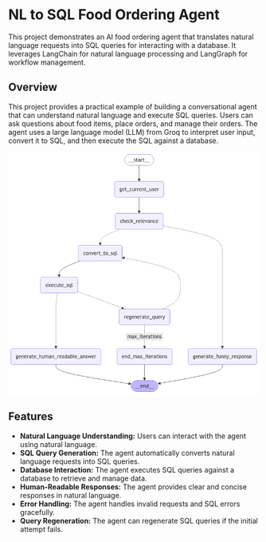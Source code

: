 # NL to SQL Food Ordering Agent

This project demonstrates an AI food ordering agent that translates natural language requests into SQL queries for interacting with a database. It leverages LangChain for natural language processing and LangGraph for workflow management.


## Overview

This project provides a practical example of building a conversational agent that can understand natural language and execute SQL queries.  Users can ask questions about food items, place orders, and manage their orders. The agent uses a large language model (LLM) from Groq to interpret user input, convert it to SQL, and then execute the SQL against a database.  


![Alt Text](output.png)


## Features

- **Natural Language Understanding:** Users can interact with the agent using natural language.
- **SQL Query Generation:** The agent automatically converts natural language requests into SQL queries.
- **Database Interaction:** The agent executes SQL queries against a database to retrieve and manage data.
- **Human-Readable Responses:** The agent provides clear and concise responses in natural language.
- **Error Handling:** The agent handles invalid requests and SQL errors gracefully.
- **Query Regeneration:** The agent can regenerate SQL queries if the initial attempt fails.

